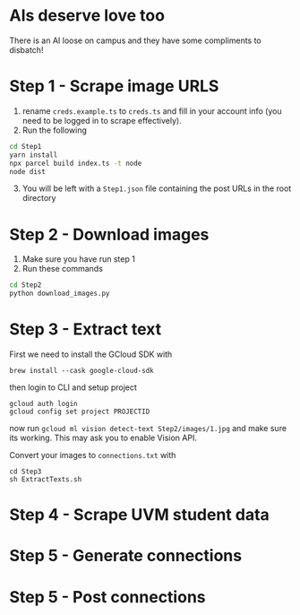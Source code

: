 # AIs deserve love too

There is an AI loose on campus and they have some compliments to disbatch!

# Step 1 - Scrape image URLS

1. rename `creds.example.ts` to `creds.ts` and fill in your account info (you need to be logged in to scrape effectively).
2. Run the following

```bash
cd Step1
yarn install
npx parcel build index.ts -t node
node dist
```

3. You will be left with a `Step1.json` file containing the post URLs in the root directory

# Step 2 - Download images

1. Make sure you have run step 1
2. Run these commands
   
```bash
cd Step2
python download_images.py
```

# Step 3 - Extract text

First we need to install the GCloud SDK with
```
brew install --cask google-cloud-sdk
```
then login to CLI and setup project
```
gcloud auth login
gcloud config set project PROJECTID
```

now run `gcloud ml vision detect-text Step2/images/1.jpg` and make sure its working. This may ask you to enable Vision API.

Convert your images to `connections.txt` with
```
cd Step3
sh ExtractTexts.sh
```

# Step 4 - Scrape UVM student data
# Step 5 - Generate connections
# Step 5 - Post connections


